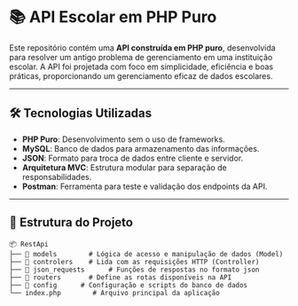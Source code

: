 # 📚 API Escolar em PHP Puro

Este repositório contém uma **API construída em PHP puro**, desenvolvida para resolver um antigo problema de gerenciamento em uma instituição escolar. A API foi projetada com foco em simplicidade, eficiência e boas práticas, proporcionando um gerenciamento eficaz de dados escolares.

---

## 🛠️ Tecnologias Utilizadas

- **PHP Puro**: Desenvolvimento sem o uso de frameworks.
- **MySQL**: Banco de dados para armazenamento das informações.
- **JSON**: Formato para troca de dados entre cliente e servidor.
- **Arquitetura MVC**: Estrutura modular para separação de responsabilidades.
- **Postman**: Ferramenta para teste e validação dos endpoints da API.

---

## 📂 Estrutura do Projeto

```plaintext
📦 RestApi
├── 📂 models        # Lógica de acesso e manipulação de dados (Model)
├── 📂 controlers    # Lida com as requisições HTTP (Controller)
├── 📂 json_requests      # Funções de respostas no formato json
├── 📂 routers       # Define as rotas disponíveis na API
├── 📂 config      # Configuração e scripts do banco de dados
└── index.php        # Arquivo principal da aplicação
